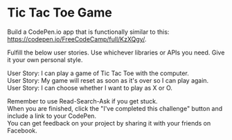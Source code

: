# Tic Tac Toe Game

Build a CodePen.io app that is functionally similar to this: https://codepen.io/FreeCodeCamp/full/KzXQgy/.  

Fulfill the below user stories. Use whichever libraries or APIs you need. Give it your own personal style.  

User Story: I can play a game of Tic Tac Toe with the computer.  
User Story: My game will reset as soon as it's over so I can play again.  
User Story: I can choose whether I want to play as X or O.  

Remember to use Read-Search-Ask if you get stuck.  
When you are finished, click the "I've completed this challenge" button and include a link to your CodePen.  
You can get feedback on your project by sharing it with your friends on Facebook.
